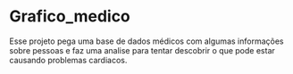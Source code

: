 # Grafico_medico
Esse projeto pega uma base de dados médicos com algumas informações sobre pessoas e faz uma analise para tentar descobrir o que pode estar causando problemas cardiacos.
